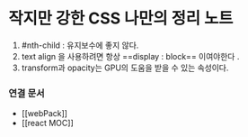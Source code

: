 


# 작지만 강한 CSS 나만의 정리 노트 

1. #nth-child : 유지보수에 좋지 않다.
2. text align 을 사용하려면 항상 ==display : block== 이여야한다 .
3. transform과 opacity는 GPU의 도움을 받을 수 있는 속성이다.


### 연결 문서 
- [[webPack]]
- [[react MOC]]
